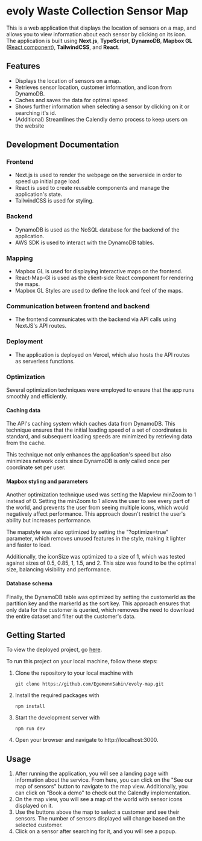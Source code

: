 # evoly Waste Collection Sensor Map

This is a web application that displays the location of sensors on a map, and allows you to view information about each sensor by clicking on its icon. The application is built using **Next.js**, **TypeScript**, **DynamoDB**, **Mapbox GL** ([React component](https://visgl.github.io/react-map-gl/)), **TailwindCSS**, and **React**.

## Features

- Displays the location of sensors on a map.
- Retrieves sensor location, customer information, and icon from DynamoDB.
- Caches and saves the data for optimal speed
- Shows further information when selecting a sensor by clicking on it or searching it's id.
- (Additional) Streamlines the Calendly demo process to keep users on the website

## Development Documentation

### Frontend

- Next.js is used to render the webpage on the serverside in order to speed up initial page load.
- React is used to create reusable components and manage the application's state.
- TailwindCSS is used for styling.

### Backend

- DynamoDB is used as the NoSQL database for the backend of the application.
- AWS SDK is used to interact with the DynamoDB tables.

### Mapping

- Mapbox GL is used for displaying interactive maps on the frontend.
- React-Map-Gl is used as the client-side React component for rendering the maps.
- Mapbox GL Styles are used to define the look and feel of the maps.

### Communication between frontend and backend

- The frontend communicates with the backend via API calls using NextJS's API routes.

### Deployment

- The application is deployed on Vercel, which also hosts the API routes as serverless functions.

### Optimization

Several optimization techniques were employed to ensure that the app runs smoothly and efficiently.

#### **Caching data**

The API's caching system which caches data from DynamoDB. This technique ensures that the initial loading speed of a set of coordinates is standard, and subsequent loading speeds are minimized by retrieving data from the cache.

This technique not only enhances the application's speed but also minimizes network costs since DynamoDB is only called once per coordinate set per user.

#### **Mapbox styling and parameters**

Another optimization technique used was setting the Mapview minZoom to 1 instead of 0. Setting the minZoom to 1 allows the user to see every part of the world, and prevents the user from seeing multiple icons, which would negatively affect performance. This approach doesn't restrict the user's ability but increases performance.

The mapstyle was also optimized by setting the "?optimize=true" parameter, which removes unused features in the style, making it lighter and faster to load.

Additionally, the iconSize was optimized to a size of 1, which was tested against sizes of 0.5, 0.85, 1, 1.5, and 2. This size was found to be the optimal size, balancing visibility and performance.

#### **Database schema**

Finally, the DynamoDB table was optimized by setting the customerId as the partition key and the markerId as the sort key. This approach ensures that only data for the customer is queried, which removes the need to download the entire dataset and filter out the customer's data.

## Getting Started

To view the deployed project, go [here](https://egemen-sahin-evoly-assessment.vercel.app/).

To run this project on your local machine, follow these steps:

1.  Clone the repository to your local machine with

        git clone https://github.com/EgemennSahin/evoly-map.git

2.  Install the required packages with

        npm install

3.  Start the development server with

        npm run dev

4.  Open your browser and navigate to http://localhost:3000.

## Usage

1. After running the application, you will see a landing page with information about the service. From here, you can click on the "See our map of sensors" button to navigate to the map view. Additionally, you can click on "Book a demo" to check out the Calendly implementation.
2. On the map view, you will see a map of the world with sensor icons displayed on it.
3. Use the buttons above the map to select a customer and see their sensors. The number of sensors displayed will change based on the selected customer.
4. Click on a sensor after searching for it, and you will see a popup.

